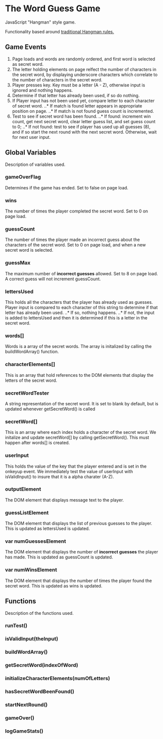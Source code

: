 # The Word Guess Game

JavaScript "Hangman" style game.

Functionality based around [traditional Hangman rules.](https://www.wikihow.com/Play-Hangman)


## Game Events

1. Page loads and words are randomly ordered, and first word is selected as secret word.
2. The letter holding elements on page relfect the number of characters in the secret word, by displaying underscore characters which correlate to the number of characters in the secret word.
3. Player presses key. Key must be a letter (A - Z), otherwise input is ignored and nothing happens.
4. Determine if that letter has already been used, if so do nothing.
5. If Player input has not been used yet, compare letter to each character of secret word.
..* If match is found letter appears in appropriate position on page.
..* If match is not found guess count is incremented.
6. Test to see if secret word has been found.
..* If found: increment win count,  get next secret word, clear letter guess list, and set guess count to 0;
..* If not found: test to see if player has used up all guesses (8), and if so start the next round with the next secret word. Otherwise, wait for next user input.


## Global Variables 

Description of variables used.

### gameOverFlag

Determines if the game has ended. Set to false on page load. 

### wins

The number of times the player completed the secret word. Set to 0 on page load.

### guessCount

The number of times the player made an incorrect guess about the characters of the secret word. Set to 0 on page load, and when a new secret word is selected.

### guessMax

The maximum number of **incorrect guesses** allowed. Set to 8 on page load. A correct guess will not increment guessCount.

### lettersUsed

This holds all the characters that the player has already used as guesses. Player input is compared to each character of this string to determine if that letter has already been used.
..* If so, nothing happens.
..* If not, the input is added to lettersUsed and then it is determined if this is a letter in the secret word.

### words[]

Words is a array of the secret words. The array is initalized by calling the buildWordArray() function.

### characterElements[]

This is an array that hold references to the DOM elements that display the letters of the secret word.

### secretWordTester

A string representation of the secret word. It is set to blank by default, but is updated whenever getSecretWord() is called

### secretWord[]

This is an array where each index holds a character of the secret word. We initalize and update secretWord[] by calling getSecretWord(). This must happen after words[] is created.

### userInput

This holds the value of the key that the player entered and is set in the onkeyup event. We immediately test the value of userInput with isValidInput() to insure that it is a alpha charater (A-Z).

### outputElement 

The DOM element that displays message text to the player.

### guessListElement

The DOM element that displays the list of previous guesses to the player. This is updated as lettersUsed is updated.

### var numGuessesElement

The DOM element that displays the number of **incorrect guesses** the player has made. This is updated as guessCount is updated.

### var numWinsElement

The DOM element that displays the number of times the player found the secret word. This is updated as wins is updated.

## Functions

Description of the functions used.

### runTest()
### isValidInput(theInput)
### buildWordArray()
### getSecretWord(indexOfWord)
### initializeCharacterElements(numOfLetters)
### hasSecretWordBeenFound()
### startNextRound()
### gameOver()
### logGameStats()